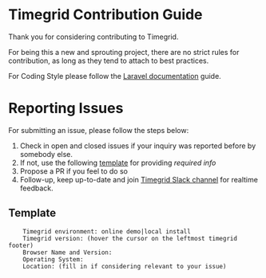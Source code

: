 # Timegrid Contribution Guide

Thank you for considering contributing to Timegrid.

For being this a new and sprouting project, there are no strict rules for 
contribution, as long as they tend to attach to best practices.

For Coding Style please follow the 
[Laravel documentation](http://laravel.com/docs/contributions) guide.

# Reporting Issues

For submitting an issue, please follow the steps below:

1. Check in open and closed issues if your inquiry was reported before by somebody else.
2. If not, use the following [template](#template) for providing *required info*
3. Propose a PR if you feel to do so
4. Follow-up, keep up-to-date and join [Timegrid Slack channel](https://timegrid.slack.com/home) for realtime feedback.

## Template

```
    Timegrid environment: online demo|local install
    Timegrid version: (hover the cursor on the leftmost timegrid footer)
    Browser Name and Version:
    Operating System:
    Location: (fill in if considering relevant to your issue)
```
